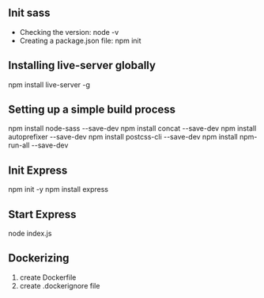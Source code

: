 ## Init sass
- Checking the version:
node -v
- Creating a package.json file:
npm init

## Installing live-server globally
npm install live-server -g

## Setting up a simple build process
npm install node-sass --save-dev
npm install concat --save-dev
npm install autoprefixer --save-dev
npm install postcss-cli --save-dev
npm install npm-run-all --save-dev

## Init Express
npm init -y
npm install express

## Start Express
node index.js

## Dockerizing
1. create Dockerfile
2. create .dockerignore file
